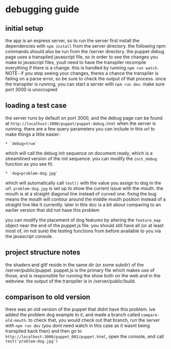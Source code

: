 # debugging guide

## initial setup
the app is an express server, so to run the server first install the dependencies with `npm install` from the server directory.
the following npm commands should also be run from the /server directory.
the puppet debug page uses a transpiled javascript file, so in order to see the changes you make to javascript files, youll need
to have the transpiler recompile everything if there is a change. this is handled by running `npm run watch`. NOTE- if you stop
seeing your changes, theres a chance the transpiler is failing on a parse error, so be sure to check the output of that process.
once the transpiler is running, you can start a server with `npm run dev`. make sure port 3000 is unoccupied

## loading a test case
the server runs by default on port 3000, and the debug page can be found at `http://localhost:3000/puppet/puppet-debug.html` when the server is running.
there are a few query parameters you can include in this url to make things a little easier:

    * `debug=true`

which will call the debug init sequence on document.ready, which is a streamlined version of the init sequence. you can modify the `init_debug` function as you see fit.

    * `dog=problem-dog.jpg`

which will automatically call `test()` with the value you assign to dog in the url. 
`problem-dog.jpg` is set up to show the current issue with the mouth. the mouth is at a straight diagonal line instead of curved one.
 fixing the bug means the mouth will contour around the middle mouth position instead of a straight line like it currently. later in this
doc is a bit about comparing to an earlier version that did not have this problem

you can modify the placement of dog features by altering the `feature_map` object near the end of the puppet.js file.
you should still have all (or at least most of, im not sure) the testing functions from before available to you via the javascript console.

## project structure notes
the shaders and gltf reside in the same dir (or some subdir) of the /server/public/puppet. puppet.js is the primary file which makes use of those, and is responsible for
running the show both on the web and in the webview. the output of the transpiler is in /server/public/build.

## comparison to old version
there was an old version of the puppet that didnt have this problem. ive added the problem dog example to it, and made a branch called `compare-old-mouth`. to check that,
you would check out that branch, run the server with `npm run dev` (you dont need watch in this case as it wasnt being transpiled back then) and then go to `http://localhost:3000/puppet_002/puppet.html`,
open the console, and call `test('problem-dog.jpg')`
